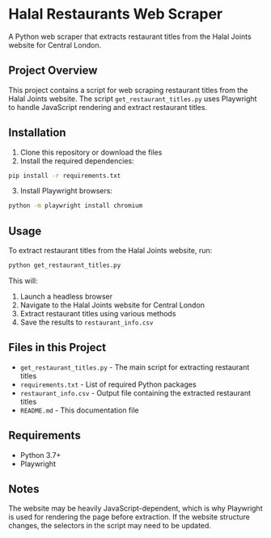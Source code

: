 # Halal Restaurants Web Scraper

A Python web scraper that extracts restaurant titles from the Halal Joints website for Central London.

## Project Overview

This project contains a script for web scraping restaurant titles from the Halal Joints website. The script `get_restaurant_titles.py` uses Playwright to handle JavaScript rendering and extract restaurant titles.

## Installation

1. Clone this repository or download the files
2. Install the required dependencies:

```bash
pip install -r requirements.txt
```

3. Install Playwright browsers:

```bash
python -m playwright install chromium
```

## Usage

To extract restaurant titles from the Halal Joints website, run:

```bash
python get_restaurant_titles.py
```

This will:
1. Launch a headless browser
2. Navigate to the Halal Joints website for Central London
3. Extract restaurant titles using various methods
4. Save the results to `restaurant_info.csv`

## Files in this Project

- `get_restaurant_titles.py` - The main script for extracting restaurant titles
- `requirements.txt` - List of required Python packages
- `restaurant_info.csv` - Output file containing the extracted restaurant titles
- `README.md` - This documentation file

## Requirements

- Python 3.7+
- Playwright

## Notes

The website may be heavily JavaScript-dependent, which is why Playwright is used for rendering the page before extraction. If the website structure changes, the selectors in the script may need to be updated.
